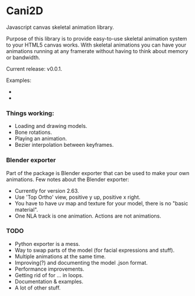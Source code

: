 Cani2D
======

Javascript canvas skeletal animation library.

Purpose of this library is to provide easy-to-use skeletal animation system to your HTML5 canvas works.
With skeletal animations you can have your animations running at any framerate without having to think about memory or bandwidth.

Current release: v0.0.1.

Examples: 
* [Really basic character animation]: http://laquendi.github.com/Cani2D/examples/milhi.html
* [Bone demo]: http://laquendi.github.com/Cani2D/examples/tube.html

### Things working:

* Loading and drawing models.
* Bone rotations.
* Playing an animation.
* Bezier interpolation between keyframes.

### Blender exporter

Part of the package is Blender exporter that can be used to make your own animations. 
Few notes about the Blender exporter:
* Currently for version 2.63.
* Use 'Top Ortho' view, positive y up, positive x right.
* You have to have uv map and texture for your model, there is no "basic material".
* One NLA track is one animation. Actions are not animations.

### TODO

* Python exporter is a mess.
* Way to swap parts of the model (for facial expressions and stuff).
* Multiple animations at the same time.
* Improving(?) and documenting the model .json format.
* Performance improvements.
* Getting rid of for ... in loops.
* Documentation & examples.
* A lot of other stuff.

